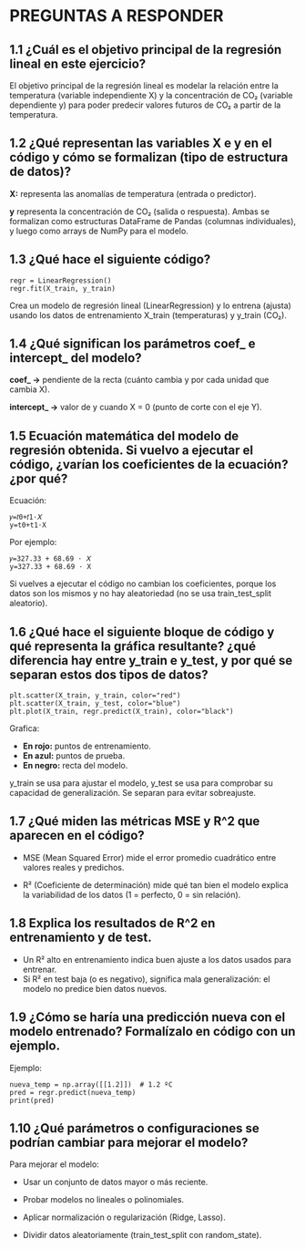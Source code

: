 # **PREGUNTAS A RESPONDER**

## **1.1 ¿Cuál es el objetivo principal de la regresión lineal en este ejercicio?**

El objetivo principal de la regresión lineal es modelar la relación entre la temperatura (variable independiente X) y la concentración de CO₂ (variable dependiente y) para poder predecir valores futuros de CO₂ a partir de la temperatura.

## **1.2 ¿Qué representan las variables X e y en el código y cómo se formalizan (tipo de estructura de datos)?**

**X:** representa las anomalías de temperatura (entrada o predictor).

**y** representa la concentración de CO₂ (salida o respuesta).
Ambas se formalizan como estructuras DataFrame de Pandas (columnas individuales), y luego como arrays de NumPy para el modelo.

## **1.3 ¿Qué hace el siguiente código?**
```
regr = LinearRegression()
regr.fit(X_train, y_train)
```
Crea un modelo de regresión lineal (LinearRegression) y lo entrena (ajusta) usando los datos de entrenamiento X_train (temperaturas) y y_train (CO₂).


## **1.4 ¿Qué significan los parámetros coef_ e intercept_ del modelo?**

**coef_ →** pendiente de la recta (cuánto cambia y por cada unidad que cambia X).

**intercept_ →** valor de y cuando X = 0 (punto de corte con el eje Y).

## **1.5 Ecuación matemática del modelo de regresión obtenida. Si vuelvo a ejecutar el código, ¿varían los coeficientes de la ecuación? ¿por qué?**

Ecuación:

```
𝑦=𝑡0+𝑡1⋅𝑋
y=t0+t1⋅X
```
Por ejemplo:
```
𝑦=327.33 + 68.69 ⋅ 𝑋
y=327.33 + 68.69 ⋅ X
```

Si vuelves a ejecutar el código no cambian los coeficientes, porque los datos son los mismos y no hay aleatoriedad (no se usa train_test_split aleatorio).

## **1.6 ¿Qué hace el siguiente bloque de código y qué representa la gráfica resultante? ¿qué diferencia hay entre y_train e y_test, y por qué se separan estos dos tipos de datos?**
```
plt.scatter(X_train, y_train, color="red")
plt.scatter(X_train, y_test, color="blue")
plt.plot(X_train, regr.predict(X_train), color="black")
```
Grafica:
- **En rojo:** puntos de entrenamiento.
- **En azul:** puntos de prueba.
- **En negro:** recta del modelo.

y_train se usa para ajustar el modelo, y_test se usa para comprobar su capacidad de generalización. Se separan para evitar sobreajuste.

## **1.7 ¿Qué miden las métricas MSE y R^2 que aparecen en el código?**

- MSE (Mean Squared Error) mide el error promedio cuadrático entre valores reales y predichos.

- R² (Coeficiente de determinación) mide qué tan bien el modelo explica la variabilidad de los datos (1 = perfecto, 0 = sin relación).

## **1.8 Explica los resultados de R^2 en entrenamiento y de test.**
- Un R² alto en entrenamiento indica buen ajuste a los datos usados para entrenar.
- Si R² en test baja (o es negativo), significa mala generalización: el modelo no predice bien datos nuevos.

## **1.9 ¿Cómo se haría una predicción nueva con el modelo entrenado? Formalízalo en código con un ejemplo.**
Ejemplo:
```
nueva_temp = np.array([[1.2]])  # 1.2 ºC
pred = regr.predict(nueva_temp)
print(pred)
```

## **1.10 ¿Qué parámetros o configuraciones se podrían cambiar para mejorar el modelo?**
Para mejorar el modelo:

- Usar un conjunto de datos mayor o más reciente.

- Probar modelos no lineales o polinomiales.

- Aplicar normalización o regularización (Ridge, Lasso).

- Dividir datos aleatoriamente (train_test_split con random_state).